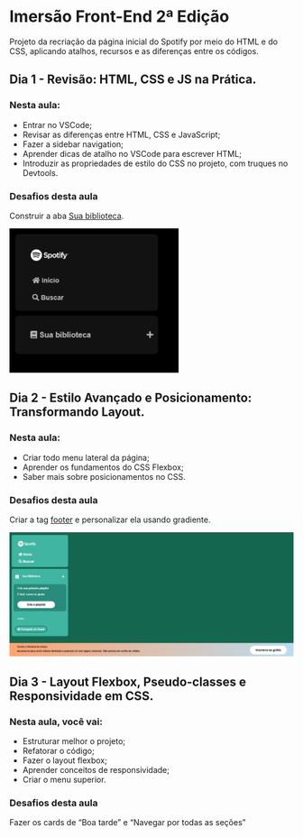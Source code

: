 # Imersão Front-End 2ª Edição
Projeto da recriação da página inicial do Spotify por meio do HTML e do CSS, aplicando atalhos, recursos e as diferenças entre os códigos.

## Dia 1 - Revisão: HTML, CSS e JS na Prática.
### Nesta aula:
- Entrar no VSCode;
- Revisar as diferenças entre HTML, CSS e JavaScript;
- Fazer a sidebar navigation;
- Aprender dicas de atalho no VSCode para escrever HTML;
- Introduzir as propriedades de estilo do CSS no projeto, com truques no Devtools.

### Desafios desta aula
Construir a aba [Sua biblioteca](https://github.com/C4rl0s-Ca1N4n/front-end-alura/tree/main/Aula%201/Desafio).

<img src="Imagens/Desafio Aula 1.png" width="300" />

## Dia 2 - Estilo Avançado e Posicionamento: Transformando Layout.
### Nesta aula:
- Criar todo menu lateral da página;
- Aprender os fundamentos do CSS Flexbox;
- Saber mais sobre posicionamentos no CSS.

### Desafios desta aula
Criar a tag [footer](https://github.com/C4rl0s-Ca1N4n/Imersao_Front-End_2ed./tree/main/Aula%202/Desafio) e personalizar ela usando gradiente.

<img src="Imagens/Desafio Aula 2.png" width="800" />

## Dia 3 - Layout Flexbox, Pseudo-classes e Responsividade em CSS.

### Nesta aula, você vai:
- Estruturar melhor o projeto;
- Refatorar o código;
- Fazer o layout flexbox;
- Aprender conceitos de responsividade;
- Criar o menu superior.

### Desafios desta aula
Fazer os cards de “Boa tarde” e “Navegar por todas as seções”
